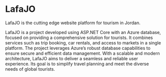 # LafaJO
LafaJO is the cutting edge website platform for tourism in Jordan.

LafaJO is a project developed using ASP.NET Core with an Azure database, focused on providing a comprehensive solution for tourists. It combines services such as trip booking, car rentals, and access to markets in a single platform. The project leverages Azure’s robust database capabilities to ensure secure and efficient data management. With a scalable and modern architecture, LafaJO aims to deliver a seamless and reliable user experience. Its goal is to simplify travel planning and meet the diverse needs of global tourists.

